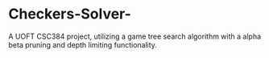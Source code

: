 # Checkers-Solver-
A UOFT CSC384 project, utilizing a game tree search algorithm with a alpha beta pruning and depth limiting functionality.
